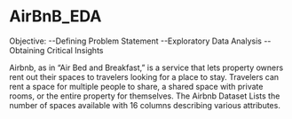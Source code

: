 # AirBnB_EDA
Objective:
 --Defining Problem Statement
 --Exploratory Data Analysis
 --Obtaining Critical Insights

Airbnb, as in “Air Bed and Breakfast,” is a service that lets property owners rent out their spaces to travelers looking for a place to stay. Travelers can rent a space for multiple people to share, a shared space with private rooms, or the entire property for themselves.
The Airbnb Dataset Lists the number of spaces available with 16 columns describing various attributes.

